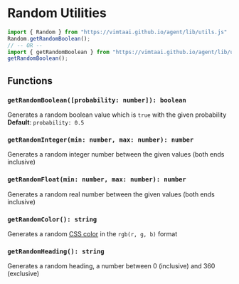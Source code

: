# Random Utilities

```js
import { Random } from "https://vimtaai.github.io/agent/lib/utils.js"
Random.getRandomBoolean();
// -- OR --
import { getRandomBoolean } from "https://vimtaai.github.io/agent/lib/utils.js";
getRandomBoolean();
```

## Functions

### `getRandomBoolean([probability: number]): boolean`

Generates a random boolean value which is `true` with the given probability  
**Default**: `probability: 0.5`

### `getRandomInteger(min: number, max: number): number`

Generates a random integer number between the given values (both ends inclusive)

### `getRandomFloat(min: number, max: number): number`

Generates a random real number between the given values (both ends inclusive)

### `getRandomColor(): string`

Generates a random [CSS color][color] in the `rgb(r, g, b)` format

### `getRandomHeading(): string`

Generates a random heading, a number between 0 (inclusive) and 360 (exclusive)

[color]: https://developer.mozilla.org/en-US/docs/Web/CSS/color_value
